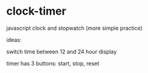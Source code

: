 # clock-timer
javascript clock and stopwatch (more simple practice)



ideas:

switch time between 12 and 24 hour display


timer has 3 buttons: start, stop, reset
